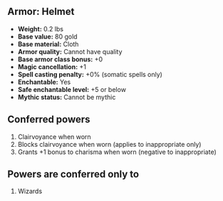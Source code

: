 ## Armor: Helmet
- **Weight:** 0.2 lbs
- **Base value:** 80 gold
- **Base material:** Cloth
- **Armor quality:** Cannot have quality
- **Base armor class bonus:** +0
- **Magic cancellation:** +1
- **Spell casting penalty:** +0% (somatic spells only)
- **Enchantable:** Yes
- **Safe enchantable level:** +5 or below
- **Mythic status:** Cannot be mythic
## Conferred powers
1. Clairvoyance when worn
2. Blocks clairvoyance when worn (applies to inappropriate only)
3. Grants +1 bonus to charisma when worn (negative to inappropriate)
## Powers are conferred only to
1. Wizards
